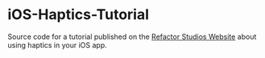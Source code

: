 # iOS-Haptics-Tutorial
Source code for a tutorial published on the [Refactor Studios Website](www.refactorstudios.com/blog/2018/9/20/using-haptic-feedback-in-your-ios-app) about using haptics in your iOS app.

